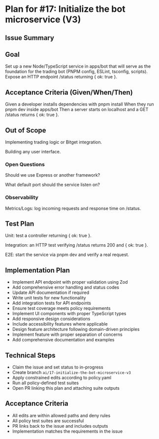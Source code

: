# Plan for #17: Initialize the bot microservice (V3)

## Issue Summary
## Goal
Set up a new Node/TypeScript service in apps/bot that will serve as the foundation for the trading bot (PNPM config, ESLint, tsconfig, scripts). Expose an HTTP endpoint /status returning { ok: true }.

## Acceptance Criteria (Given/When/Then)

Given a developer installs dependencies with pnpm install
When they run pnpm dev inside apps/bot
Then a server starts on localhost and a GET /status returns { ok: true }.

## Out of Scope

Implementing trading logic or Bitget integration.

Building any user interface.

 ### Open Questions

Should we use Express or another framework?

What default port should the service listen on?

### Observability

Metrics/Logs: log incoming requests and response time on /status.

## Test Plan

Unit: test a controller returning { ok: true }.

Integration: an HTTP test verifying /status returns 200 and { ok: true }.

E2E: start the service via pnpm dev and verify a real request.

## Implementation Plan
- Implement API endpoint with proper validation using Zod
- Add comprehensive error handling and status codes
- Update API documentation if required
- Write unit tests for new functionality
- Add integration tests for API endpoints
- Ensure test coverage meets policy requirements
- Implement UI components with proper TypeScript types
- Add responsive design considerations
- Include accessibility features where applicable
- Design feature architecture following domain-driven principles
- Implement feature with proper separation of concerns
- Add comprehensive documentation and examples

## Technical Steps
- Claim the issue and set status to in-progress
- Create branch `ai/17-initialize-the-bot-microservice-v3`
- Apply constrained edits according to policy.yaml
- Run all policy-defined test suites
- Open PR linking this plan and attaching suite outputs

## Acceptance Criteria
- All edits are within allowed paths and deny rules
- All policy test suites are successful
- PR links back to the issue and includes outputs
- Implementation matches the requirements in the issue